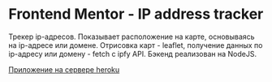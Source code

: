 # Frontend Mentor - IP address tracker

Трекер ip-адресов. Показывает расположение на карте, основываясь на ip-адресе или домене.
Отрисовка карт - leaflet, получение данных по ip-адресу или домену - fetch с ipfy API. Бэкенд реализован на NodeJS. 

[Приложение на сервере heroku](https://stormy-brook-74337.herokuapp.com)
